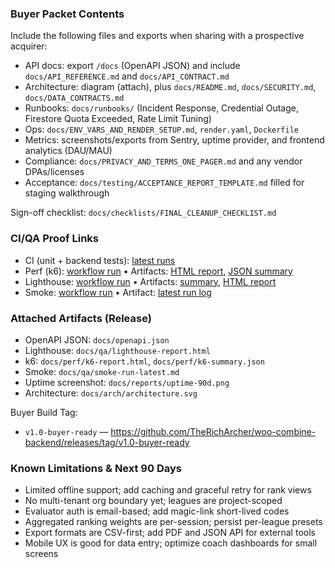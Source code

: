 ### Buyer Packet Contents

Include the following files and exports when sharing with a prospective acquirer:

- API docs: export `/docs` (OpenAPI JSON) and include `docs/API_REFERENCE.md` and `docs/API_CONTRACT.md`
- Architecture: diagram (attach), plus `docs/README.md`, `docs/SECURITY.md`, `docs/DATA_CONTRACTS.md`
- Runbooks: `docs/runbooks/` (Incident Response, Credential Outage, Firestore Quota Exceeded, Rate Limit Tuning)
- Ops: `docs/ENV_VARS_AND_RENDER_SETUP.md`, `render.yaml`, `Dockerfile`
- Metrics: screenshots/exports from Sentry, uptime provider, and frontend analytics (DAU/MAU)
- Compliance: `docs/PRIVACY_AND_TERMS_ONE_PAGER.md` and any vendor DPAs/licenses
- Acceptance: `docs/testing/ACCEPTANCE_REPORT_TEMPLATE.md` filled for staging walkthrough

Sign-off checklist: `docs/checklists/FINAL_CLEANUP_CHECKLIST.md`


### CI/QA Proof Links

- CI (unit + backend tests): [latest runs](https://github.com/TheRichArcher/woo-combine-backend/actions/workflows/ci.yml)
- Perf (k6): [workflow run](https://github.com/TheRichArcher/woo-combine-backend/actions/workflows/perf.yml) • Artifacts: [HTML report](docs/perf/k6-report.html), [JSON summary](docs/perf/k6-summary.json)
- Lighthouse: [workflow run](https://github.com/TheRichArcher/woo-combine-backend/actions/workflows/lighthouse.yml) • Artifacts: [summary](docs/qa/lighthouse-summary.md), [HTML report](docs/qa/lighthouse-report.html)
- Smoke: [workflow run](https://github.com/TheRichArcher/woo-combine-backend/actions/workflows/smoke.yml) • Artifact: [latest run log](docs/qa/smoke-run-latest.md)

### Attached Artifacts (Release)

- OpenAPI JSON: `docs/openapi.json`
- Lighthouse: `docs/qa/lighthouse-report.html`
- k6: `docs/perf/k6-report.html`, `docs/perf/k6-summary.json`
- Smoke: `docs/qa/smoke-run-latest.md`
- Uptime screenshot: `docs/reports/uptime-90d.png`
- Architecture: `docs/arch/architecture.svg`

Buyer Build Tag:
- `v1.0-buyer-ready` — https://github.com/TheRichArcher/woo-combine-backend/releases/tag/v1.0-buyer-ready

### Known Limitations & Next 90 Days

- Limited offline support; add caching and graceful retry for rank views
- No multi-tenant org boundary yet; leagues are project-scoped
- Evaluator auth is email-based; add magic-link short-lived codes
- Aggregated ranking weights are per-session; persist per-league presets
- Export formats are CSV-first; add PDF and JSON API for external tools
- Mobile UX is good for data entry; optimize coach dashboards for small screens



